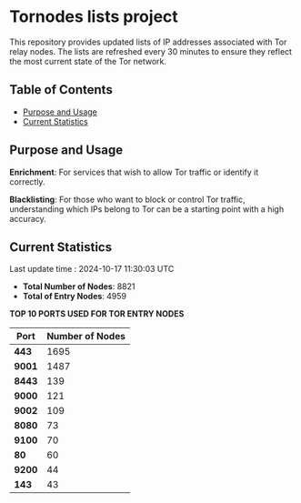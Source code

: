 # Tornodes lists project

This repository provides updated lists of IP addresses associated with Tor relay nodes. The lists are refreshed every 30 minutes to ensure they reflect the most current state of the Tor network.

## Table of Contents

- [Purpose and Usage](#purpose-and-usage)
- [Current Statistics](#current-statistics)


## Purpose and Usage

**Enrichment**: For services that wish to allow Tor traffic or identify it correctly.

**Blacklisting**: For those who want to block or control Tor traffic, understanding which IPs belong to Tor can be a starting point with a high accuracy.

## Current Statistics

Last update time : 2024-10-17 11:30:03 UTC

- **Total Number of Nodes**: 8821
- **Total of Entry Nodes**: 4959

**TOP 10 PORTS USED FOR TOR ENTRY NODES**

| **Port** | **Number of Nodes** |
|------|-----------------|
| **443**   | 1695  |
| **9001**   | 1487  |
| **8443**   | 139  |
| **9000**   | 121  |
| **9002**   | 109  |
| **8080**   | 73  |
| **9100**   | 70  |
| **80**   | 60  |
| **9200**   | 44  |
| **143**   | 43  |

